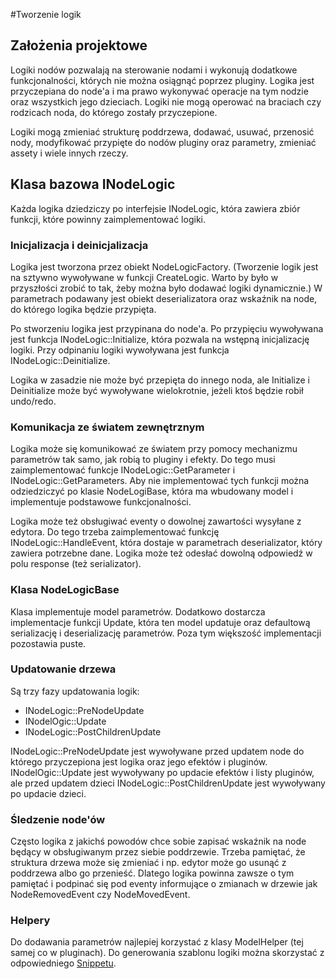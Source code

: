 #Tworzenie logik

## Założenia projektowe

Logiki nodów pozwalają na sterowanie nodami i wykonują dodatkowe funkcjonalności, których nie można osiągnąć poprzez pluginy. Logika jest przyczepiana do node'a i ma prawo wykonywać operacje na tym nodzie oraz wszystkich jego dzieciach. Logiki nie mogą operować na braciach czy rodzicach noda, do którego zostały przyczepione.

Logiki mogą zmieniać strukturę poddrzewa, dodawać, usuwać, przenosić nody, modyfikować przypięte do nodów pluginy oraz parametry, zmieniać assety i wiele innych rzeczy.

## Klasa bazowa INodeLogic

Każda logika dziedziczy po interfejsie INodeLogic, która zawiera zbiór funkcji, które powinny zaimplementować logiki.

### Inicjalizacja i deinicjalizacja

Logika jest tworzona przez obiekt NodeLogicFactory. (Tworzenie logik jest na sztywno wywoływane w funkcji CreateLogic. Warto by było w przyszłości zrobić to tak, żeby można było dodawać logiki dynamicznie.) W parametrach podawany jest obiekt deserializatora oraz wskaźnik na node, do którego logika będzie przypięta.

Po stworzeniu logika jest przypinana do node'a. Po przypięciu wywoływana jest funkcja INodeLogic::Initialize, która pozwala na wstępną inicjalizację logiki. Przy odpinaniu logiki wywoływana jest funkcja INodeLogic::Deinitialize.

Logika w zasadzie nie może być przepięta do innego noda, ale Initialize i Deinitialize może być wywoływane wielokrotnie, jeżeli ktoś będzie robił undo/redo.

### Komunikacja ze światem zewnętrznym

Logika może się komunikować ze światem przy pomocy mechanizmu parametrów tak samo, jak robią to pluginy i efekty. Do tego musi zaimplementować funkcje INodeLogic::GetParameter i INodeLogic::GetParameters. Aby nie implementować tych funkcji można odziedziczyć po klasie NodeLogiBase, która ma wbudowany model i implementuje podstawowe funkcjonalności.

Logika może też obsługiwać eventy o dowolnej zawartości wysyłane z edytora. Do tego trzeba zaimplementować funkcję INodeLogic::HandleEvent, która dostaje w parametrach deserializator, który zawiera potrzebne dane. Logika może też odesłać dowolną odpowiedź w polu response (też serializator).

### Klasa NodeLogicBase

Klasa implementuje model parametrów. Dodatkowo dostarcza implementacje funkcji Update, która ten model updatuje oraz defaultową serializację i deserializację parametrów. Poza tym większość implementacji pozostawia puste.

### Updatowanie drzewa

Są trzy fazy updatowania logik:

- INodeLogic::PreNodeUpdate
- INodelOgic::Update
- INodeLogic::PostChildrenUpdate

INodeLogic::PreNodeUpdate jest wywoływane przed updatem node do którego przyczepiona jest logika oraz jego efektów i pluginów.
INodelOgic::Update jest wywoływany po updacie efektów i listy pluginów, ale przed updatem dzieci
INodeLogic::PostChildrenUpdate jest wywoływany po updacie dzieci.

### Śledzenie node'ów

Często logika z jakichś powodów chce sobie zapisać wskaźnik na node będący w obsługiwanym przez siebie poddrzewie. Trzeba pamiętać, że struktura drzewa może się zmieniać i np. edytor może go usunąć z poddrzewa albo go przenieść. Dlatego logika powinna zawsze o tym pamiętać i podpinać się pod eventy informujące o zmianach w drzewie jak NodeRemovedEvent czy NodeMovedEvent.

### Helpery

Do dodawania parametrów najlepiej korzystać z klasy ModelHelper (tej samej co w pluginach).
Do generowania szablonu logiki można skorzystać z odpowiedniego [Snippetu](../../Snippets).